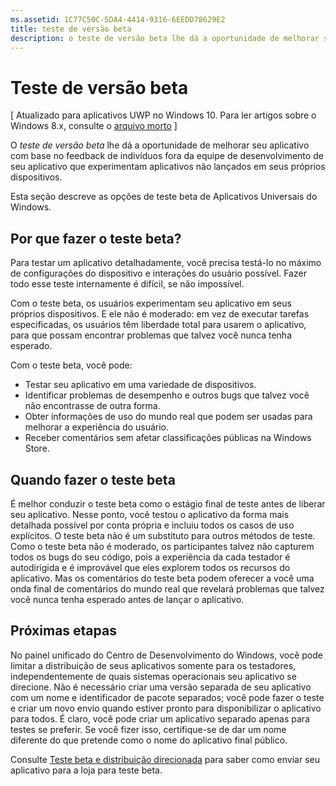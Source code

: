 ```yaml
---
ms.assetid: 1C77C50C-5DA4-4414-9316-6EEDD78629E2
title: teste de versão beta
description: o teste de versão beta lhe dá a oportunidade de melhorar seu aplicativo com base no feedback de indivíduos fora da equipe de desenvolvimento de seu aplicativo que experimentam aplicativos não lançados em seus próprios dispositivos.
---
```

# Teste de versão beta

\[ Atualizado para aplicativos UWP no Windows 10. Para ler artigos sobre o Windows 8.x, consulte o [arquivo morto](http://go.microsoft.com/fwlink/p/?linkid=619132) \]


O *teste de versão beta* lhe dá a oportunidade de melhorar seu aplicativo com base no feedback de indivíduos fora da equipe de desenvolvimento de seu aplicativo que experimentam aplicativos não lançados em seus próprios dispositivos.

Esta seção descreve as opções de teste beta de Aplicativos Universais do Windows.

## Por que fazer o teste beta?

Para testar um aplicativo detalhadamente, você precisa testá-lo no máximo de configurações do dispositivo e interações do usuário possível. Fazer todo esse teste internamente é difícil, se não impossível.

Com o teste beta, os usuários experimentam seu aplicativo em seus próprios dispositivos. E ele não é moderado: em vez de executar tarefas especificadas, os usuários têm liberdade total para usarem o aplicativo, para que possam encontrar problemas que talvez você nunca tenha esperado.

Com o teste beta, você pode:

-   Testar seu aplicativo em uma variedade de dispositivos.
-   Identificar problemas de desempenho e outros bugs que talvez você não encontrasse de outra forma.
-   Obter informações de uso do mundo real que podem ser usadas para melhorar a experiência do usuário.
-   Receber comentários sem afetar classificações públicas na Windows Store.

## Quando fazer o teste beta

É melhor conduzir o teste beta como o estágio final de teste antes de liberar seu aplicativo. Nesse ponto, você testou o aplicativo da forma mais detalhada possível por conta própria e incluiu todos os casos de uso explícitos. O teste beta não é um substituto para outros métodos de teste. Como o teste beta não é moderado, os participantes talvez não capturem todos os bugs do seu código, pois a experiência da cada testador é autodirigida e é improvável que eles explorem todos os recursos do aplicativo. Mas os comentários do teste beta podem oferecer a você uma onda final de comentários do mundo real que revelará problemas que talvez você nunca tenha esperado antes de lançar o aplicativo.

## Próximas etapas

No painel unificado do Centro de Desenvolvimento do Windows, você pode limitar a distribuição de seus aplicativos somente para os testadores, independentemente de quais sistemas operacionais seu aplicativo se direcione. Não é necessário criar uma versão separada de seu aplicativo com um nome e identificador de pacote separados; você pode fazer o teste e criar um novo envio quando estiver pronto para disponibilizar o aplicativo para todos. É claro, você pode criar um aplicativo separado apenas para testes se preferir. Se você fizer isso, certifique-se de dar um nome diferente do que pretende como o nome do aplicativo final público.

Consulte [Teste beta e distribuição direcionada](https://msdn.microsoft.com/library/windows/apps/Mt185377) para saber como enviar seu aplicativo para a loja para teste beta.

 

 






<!--HONumber=Mar16_HO1-->


